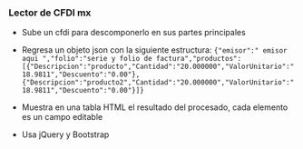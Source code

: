 ### Lector de CFDI mx

- Sube un cfdi para descomponerlo en sus partes principales
- Regresa un objeto json con la siguiente estructura:
  `{"emisor":" emisor aqui ","folio":"serie y folio de factura","productos":[{"Descripcion":"producto","Cantidad":"20.000000","ValorUnitario":"18.9811","Descuento":"0.00"},{"Descripcion":"producto2","Cantidad":"20.000000","ValorUnitario":"18.9811","Descuento":"0.00"}]}`

- Muestra en una tabla HTML el resultado del procesado, cada elemento es un campo editable

- Usa jQuery y Bootstrap
